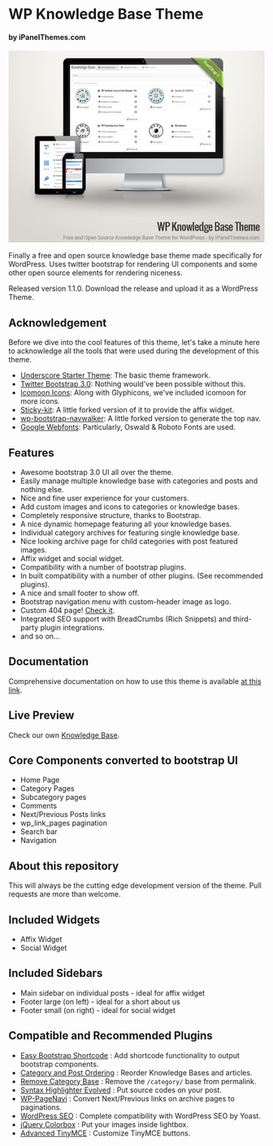 # WP Knowledge Base Theme
#### by iPanelThemes.com

![Theme Logo](screenshot.png?raw=true)

Finally a free and open source knowledge base theme made specifically for WordPress.
Uses twitter bootstrap for rendering UI components and some other open source elements
for rendering niceness.

Released version 1.1.0. Download the release and upload it as a WordPress Theme.

## Acknowledgement
Before we dive into the cool features of this theme, let's take a minute here to acknowledge
all the tools that were used during the development of this theme.
* [Underscore Starter Theme](http://underscores.me/): The basic theme framework.
* [Twitter Bootstrap 3.0](http://getbootstrap.com/): Nothing would've been possible without this.
* [Icomoon Icons](http://icomoon.io/): Along with Glyphicons, we've included icomoon for more icons.
* [Sticky-kit](https://github.com/leafo/sticky-kit): A little forked version of it to provide the affix widget.
* [wp-bootstrap-navwalker](https://github.com/twittem/wp-bootstrap-navwalker): A little forked version to generate the top nav.
* [Google Webfonts](http://www.google.com/fonts/): Particularly, Oswald & Roboto Fonts are used.

## Features
* Awesome bootstrap 3.0 UI all over the theme.
* Easily manage multiple knowledge base with categories and posts and nothing else.
* Nice and fine user experience for your customers.
* Add custom images and icons to categories or knowledge bases.
* Completely responsive structure, thanks to Bootstrap.
* A nice dynamic homepage featuring all your knowledge bases.
* Individual category archives for featuring single knowledge base.
* Nice looking archive page for child categories with post featured images.
* Affix widget and social widget.
* Compatibility with a number of bootstrap plugins.
* In built compatibility with a number of other plugins. (See recommended plugins).
* A nice and small footer to show off.
* Bootstrap navigation menu with custom-header image as logo.
* Custom 404 page! [Check it](http://ipanelthemes.com/kb/i-am-a-smart-404-page/).
* Integrated SEO support with BreadCrumbs (Rich Snippets) and third-party plugin integrations.
* and so on...

## Documentation
Comprehensive documentation on how to use this theme is available [at this link](http://ipanelthemes.com/kb/products/wp-knowledge-base-theme/).

## Live Preview
Check our own [Knowledge Base](http://ipanelthemes.com/kb/).

## Core Components converted to bootstrap UI
* Home Page
* Category Pages
* Subcategory pages
* Comments
* Next/Previous Posts links
* wp_link_pages pagination
* Search bar
* Navigation

## About this repository
This will always be the cutting edge development version of the theme. Pull requests are more than welcome.

## Included Widgets
* Affix Widget
* Social Widget

## Included Sidebars
* Main sidebar on individual posts - ideal for affix widget
* Footer large (on left) - ideal for a short about us
* Footer small (on right) - ideal for social widget

## Compatible and Recommended Plugins
* [Easy Bootstrap Shortcode](http://ipanelthemes.com/kb/wp-knowledge-base-theme/kb-plugins/easy-bootstrap-shortcode/) : Add shortcode functionality to output bootstrap components.
* [Category and Post Ordering](http://ipanelthemes.com/kb/wp-knowledge-base-theme/kb-plugins/category-post-ordering/) : Reorder Knowledge Bases and articles.
* [Remove Category Base](http://ipanelthemes.com/kb/wp-knowledge-base-theme/kb-plugins/remove-category-base/) : Remove the `/category/` base from permalink.
* [Syntax Highlighter Evolved](http://ipanelthemes.com/kb/wp-knowledge-base-theme/kb-plugins/syntax-highlighting/) : Put source codes on your post.
* [WP-PageNavi](http://ipanelthemes.com/kb/wp-knowledge-base-theme/kb-plugins/pagination-using-wp-pagenavi/) : Convert Next/Previous links on archive pages to paginations.
* [WordPress SEO](http://ipanelthemes.com/kb/search-engine-optimization/) : Complete compatibility with WordPress SEO by Yoast.
* [jQuery Colorbox](http://http://ipanelthemes.com/kb/wp-knowledge-base-theme/kb-plugins/jquery-colorbox-display-images-lighbox/) : Put your images inside lightbox.
* [Advanced TinyMCE](http://ipanelthemes.com/kb/wp-knowledge-base-theme/kb-plugins/customizing-tinymce-editor-buttons/) : Customize TinyMCE buttons.
